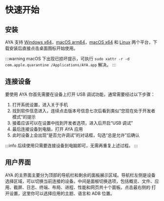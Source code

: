 # 快速开始

## 安装

AYA 支持 [Windows x64](https://release.liriliri.io/aya/AYA-1.12.1-win-x64.exe)，[macOS arm64](https://release.liriliri.io/aya/AYA-1.12.1-mac-arm64.dmg)，[macOS x64](https://release.liriliri.io/aya/AYA-1.12.1-mac-x64.dmg) 和 [Linux](https://release.liriliri.io/aya/AYA-1.12.1-linux-x86_64.AppImage) 两个平台，下载安装后直接点击桌面图标开始使用。

:::warning macOS 下出现已损坏提示，可执行 `sudo xattr -r -d com.apple.quarantine /Applications/AYA.app` 解决。
:::

## 连接设备

要使用 AYA 你首先需要在设备上打开 USB 调试功能，通常需要经过以下步骤： 

1. 打开系统设置，进入关于手机
1. 找到软件信息进入，连续点击版本号信息七次后看到类似“您现在处于开发者模式”的提示
1. 接着应该可以在设置中找到开发者选项，进入后开启“USB 调试”
1. 最后连接设备到电脑，打开 AYA 应用
1. 此时设备上会出现“是否允许调试”的对话框，勾选“总是允许”后确认

:::info 后续使用只需要连接设备到电脑即可，无需再重复上述过程。
:::

## 用户界面

AYA 的主界面主要分为顶部的导航栏和剩余的面板展示区域。导航栏左侧是设备选择区域，可以切换当前连接的设备。中间是面板切换选项，包括概览、文件、应用、截屏、日志、终端、布局、进程、性能和网页共十个面板。点击最右侧的 <Icon name="setting"/> 打开设置，这里你可以选择应用的主题、语言和 ADB 位置。
